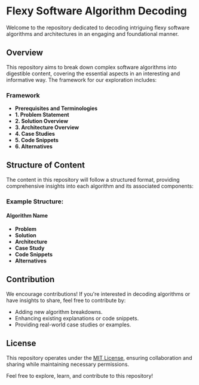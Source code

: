 # Flexy Software Algorithm Decoding

Welcome to the repository dedicated to decoding intriguing flexy software algorithms and architectures in an engaging and foundational manner.

## Overview

This repository aims to break down complex software algorithms into digestible content, covering the essential aspects in an interesting and informative way. The framework for our exploration includes:

### Framework

- **Prerequisites and Terminologies**
- **1. Problem Statement**
- **2. Solution Overview**
- **3. Architecture Overview**
- **4. Case Studies**
- **5. Code Snippets**
- **6. Alternatives**

## Structure of Content

The content in this repository will follow a structured format, providing comprehensive insights into each algorithm and its associated components:

### Example Structure:

#### Algorithm Name

- **Problem**
- **Solution**
- **Architecture**
- **Case Study**
- **Code Snippets**
- **Alternatives**

## Contribution

We encourage contributions! If you're interested in decoding algorithms or have insights to share, feel free to contribute by:

- Adding new algorithm breakdowns.
- Enhancing existing explanations or code snippets.
- Providing real-world case studies or examples.

## License

This repository operates under the [MIT License](link/to/license), ensuring collaboration and sharing while maintaining necessary permissions.

Feel free to explore, learn, and contribute to this repository!
